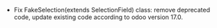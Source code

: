 - Fix FakeSelection(extends SelectionField) class: remove deprecated code,
    update existing code according to odoo version 17.0.
